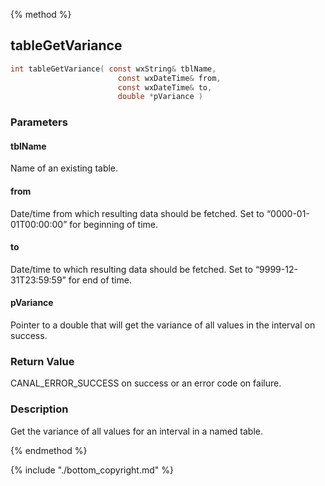 
{% method %}
## tableGetVariance

```c
int tableGetVariance( const wxString& tblName, 
                        const wxDateTime& from, 
                        const wxDateTime& to,
                        double *pVariance )
```

### Parameters

#### tblName
Name of an existing table.

#### from
Date/time from which resulting data should be fetched. Set to “0000-01-01T00:00:00” for beginning of time.

#### to
Date/time to which resulting data should be fetched. Set to “9999-12-31T23:59:59” for end of time.

#### pVariance
Pointer to a double that will get the variance of all values in the interval on success.

### Return Value
CANAL_ERROR_SUCCESS on success or an error code on failure. 

### Description
Get the variance of all values for an interval in a named table. 

{% endmethod %}

{% include "./bottom_copyright.md" %}